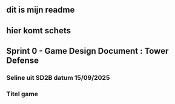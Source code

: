## dit is mijn readme

## hier komt schets

## Sprint 0 - Game Design Document : Tower Defense

### Seline uit SD2B datum 15/09/2025

### Titel game 
